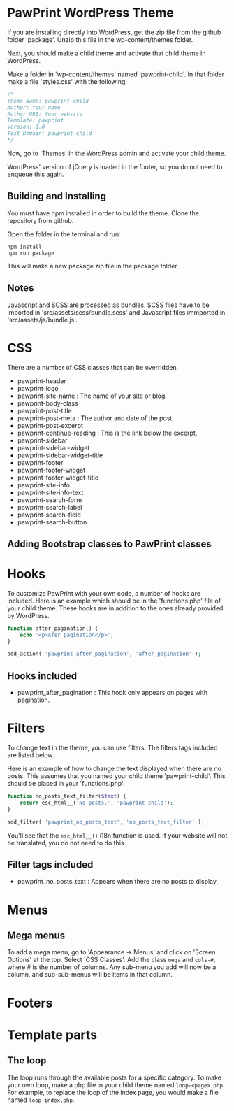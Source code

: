 # PawPrint WordPress Theme

If you are installing directly into WordPress, get the zip file from the github folder 'package'. Unzip this file in the wp-content/themes folder.

Next, you should make a child theme and activate that child theme in WordPress.

Make a folder in 'wp-content/themes' named 'pawprint-child'. In that folder make a file 'styles.css' with the following:
```php
/*
Theme Name: pawprint-child
Author: Your name
Author URI: Your website
Template: pawprint
Version: 1.0
Text Domain: pawprint-child
*/
```

Now, go to 'Themes' in the WordPress admin and activate your child theme.

WordPress' version of jQuery is loaded in the footer, so you do not need to enqueue this again.

## Building and Installing

You must have npm installed in order to build the theme. Clone the repository from github.

Open the folder in the terminal and run:
```
npm install
npm run package
```

This will make a new package zip file in the package folder.

## Notes

Javascript and SCSS are processed as bundles. SCSS files have to be imported in 'src/assets/scss/bundle.scss' and Javascript files immported in 'src/assets/js/bundle.js'.

# CSS

There are a number of CSS classes that can be overridden.

- pawprint-header
- pawprint-logo
- pawprint-site-name : The name of your site or blog.
- pawprint-body-class
- pawprint-post-title
- pawprint-post-meta : The author and date of the post.
- pawprint-post-excerpt
- pawprint-continue-reading : This is the link below the excerpt.
- pawprint-sidebar
- pawprint-sidebar-widget
- pawprint-sidebar-widget-title
- pawprint-footer
- pawprint-footer-widget
- pawprint-footer-widget-title
- pawprint-site-info
- pawprint-site-info-text
- pawprint-search-form
- pawprint-search-label
- pawprint-search-field
- pawprint-search-button

## Adding Bootstrap classes to PawPrint classes

# Hooks

To customize PawPrint with your own code, a number of hooks are included. Here is an example which should be in the 'functions.php' file of your child theme. These hooks are in addition to the ones already provided by WordPress.

```php
function after_pagination() {
    echo '<p>Afer pagination</p>';
}

add_action( 'pawprint_after_pagination', 'after_pagination' );
```

## Hooks included

- pawprint_after_pagination : This hook only appears on pages with pagination.

# Filters

To change text in the theme, you can use filters. The filters tags included are listed below.

Here is an example of how to change the text displayed when there are no posts. This assumes that you named your child theme 'pawprint-child'. This should be placed in your 'functions.php'.

```php
function no_posts_text_filter($text) {
    return esc_html__('No posts.', 'pawprint-child');
}

add_filter( 'pawprint_no_posts_text', 'no_posts_text_filter' );
```

You'll see that the `esc_html__()` i18n function is used. If your website will not be translated, you do not need to do this.

## Filter tags included

- pawprint_no_posts_text : Appears when there are no posts to display.

# Menus

## Mega menus

To add a mega menu, go to 'Appearance -> Menus' and click on 'Screen Options' at the top. Select 'CSS Classes'. Add the class `mega` and `cols-#`, where # is the number of columns. Any sub-menu you add will now be a column, and sub-sub-menus will be items in that column.

# Footers

# Template parts

## The loop

The loop runs through the available posts for a specific category. To make your own loop, make a php file in your child theme named `loop-<page>.php`. For example, to replace the loop of the index page, you would make a file named `loop-index.php`.

